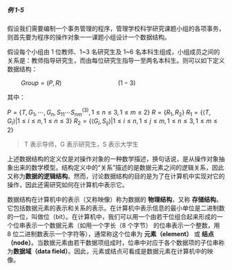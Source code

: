 
##### 例 1-5 

假设我们需要编制一个事务管理的程序，管理学校科学研究课题小组的各项事务，则首先要为程序的操作对象一一课题小组设计一个数据结构。

假设每个小组由 1 位教师、1~3 名研究生及 1~6 名本科生组成，小组成员之间的关系是：教师指导研究生，而由每位研究生指导一至两名本科生。则可以如下定义数据结构：

$\qquad Group = (P, R) \qquad\qquad\qquad\qquad\; (1-3)$

其中：

$P=\left\{T, G_{1}, \cdots, G_{n}, S_{11} \cdots S_{n m}^{(3)}, 1 \leqslant n \leqslant 3,1 \leqslant m \leqslant 2\right\}$
$R=\left\{R_{1}, R_{2}\right\}$
$R_{1}=\left\{\left\langle T, G_{i}\right\rangle | 1 \leqslant i \leqslant n, 1 \leqslant n \leqslant 3\right\}$
$R_{2}=\left\{\left\langle G_{i}, S_{i j}\right\rangle | 1 \leqslant i \leqslant n, 1 \leqslant j \leqslant m, 1 \leqslant n \leqslant 3,1 \leqslant m \leqslant 2\right\}$

> T 表示导师，G 表示研究生，S 表示大学生

上述数据结构的定义仅是对操作对象的一种数学描述，换句话说，是从操作对象抽象出来的数学模型。结构定义中的“关系”描述的是数据元素之间的逻辑关系，因此又称为**数据的逻辑结构**。然而，讨论数据结构的目的是为了在计算机中实现对它的操作，因此还需研究如何在计算机中表示它。

数据结构在计算机中的表示（又称映像）称为数据的 **物理结构**，又称 **存储结构**。它包括数据元素的表示和关系的表示。在计算机中表示信息的最小单位是二进制数的一位，叫做位（bit）。在计算机中，我们可以用一个由若干位组合起来形成的一个位串表示一个数据元素（如用一个字长（8 个字节） 的位串表示一个整数，用 8 位二进制数表示一个字符等），通常称这个位串为 **元素（element）** 或 **结点（node）**。当数据元素由若干数据项组成时，位串中对应于各个数据项的子位串称为**数据域（data field）**。因此，元素或结点可看成是数据元素在计算机中的映像。
